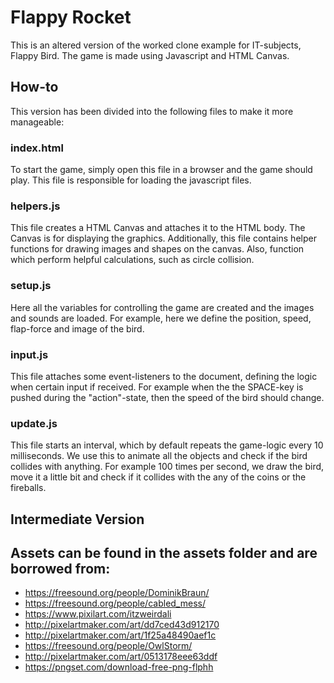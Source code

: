 # Flappy Rocket
This is an altered version of the worked clone example for IT-subjects, Flappy Bird. The game is made using Javascript and HTML Canvas.

## How-to
This version has been divided into the following files to make it more manageable:

### index.html
To start the game, simply open this file in a browser and the game should play. This file is responsible for loading the javascript files.

### helpers.js
This file creates a HTML Canvas and attaches it to the HTML body. The Canvas is for displaying the graphics. Additionally, this file contains helper functions for drawing images and shapes on the canvas. Also, function which perform helpful calculations, such as circle collision.

### setup.js
Here all the variables for controlling the game are created and the images and sounds are loaded. For example, here we define the position, speed, flap-force and image of the bird.

### input.js
This file attaches some event-listeners to the document, defining the logic when certain input if received. For example when the the SPACE-key is pushed during the "action"-state, then the speed of the bird should change.

### update.js
This file starts an interval, which by default repeats the game-logic every 10 milliseconds. We use this to animate all the objects and check if the bird collides with anything. For example 100 times per second, we draw the bird, move it a little bit and check if it collides with the any of the coins or the fireballs.

## Intermediate Version

## Assets can be found in the assets folder and are borrowed from:
- https://freesound.org/people/DominikBraun/
- https://freesound.org/people/cabled_mess/
- https://www.pixilart.com/itzweirdali
- http://pixelartmaker.com/art/dd7ced43d912170
- http://pixelartmaker.com/art/1f25a48490aef1c
- https://freesound.org/people/OwlStorm/
- http://pixelartmaker.com/art/0513178eee63ddf
- https://pngset.com/download-free-png-flphh


